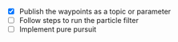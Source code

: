 - [x] Publish the waypoints as a topic or parameter
- [ ] Follow steps to run the particle filter
- [ ] Implement pure pursuit